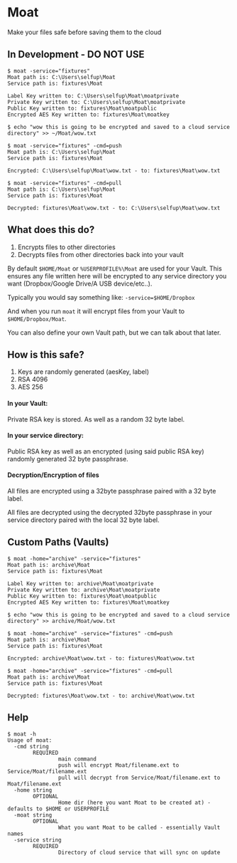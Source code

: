 # Moat

Make your files safe before saving them to the cloud

## In Development - DO NOT USE

```
$ moat -service="fixtures"
Moat path is: C:\Users\selfup\Moat
Service path is: fixtures\Moat

Label Key written to: C:\Users\selfup\Moat\moatprivate
Private Key written to: C:\Users\selfup\Moat\moatprivate
Public Key written to: fixtures\Moat\moatpublic
Encrypted AES Key written to: fixtures\Moat\moatkey

$ echo "wow this is going to be encrypted and saved to a cloud service directory" >> ~/Moat/wow.txt

$ moat -service="fixtures" -cmd=push
Moat path is: C:\Users\selfup\Moat
Service path is: fixtures\Moat

Encrypted: C:\Users\selfup\Moat\wow.txt - to: fixtures\Moat\wow.txt

$ moat -service="fixtures" -cmd=pull
Moat path is: C:\Users\selfup\Moat
Service path is: fixtures\Moat

Decrypted: fixtures\Moat\wow.txt - to: C:\Users\selfup\Moat\wow.txt
```

## What does this do?

1. Encrypts files to other directories
1. Decrypts files from other directories back into your vault

By default `$HOME/Moat` or `%USERPROFILE%\Moat` are used for your Vault. This ensures any file written here will be encrypted to any service directory you want (Dropbox/Google Drive/A USB device/etc..).

Typically you would say something like: `-service=$HOME/Dropbox`

And when you run `moat` it will encrypt files from your Vault to `$HOME/Dropbox/Moat`.

You can also define your own Vault path, but we can talk about that later.

## How is this safe?

1. Keys are randomly generated (aesKey, label)
1. RSA 4096
1. AES 256

#### In your Vault:

Private RSA key is stored. As well as a random 32 byte label.

#### In your service directory:

Public RSA key as well as an encrypted (using said public RSA key) randomly generated 32 byte passphrase.

#### Decryption/Encryption of files

All files are encrypted using a 32byte passphrase paired with a 32 byte label.

All files are decrypted using the decrypted 32byte passphrase in your service directory paired with the local 32 byte label.

## Custom Paths (Vaults)

```
$ moat -home="archive" -service="fixtures"
Moat path is: archive\Moat
Service path is: fixtures\Moat

Label Key written to: archive\Moat\moatprivate
Private Key written to: archive\Moat\moatprivate
Public Key written to: fixtures\Moat\moatpublic
Encrypted AES Key written to: fixtures\Moat\moatkey

$ echo "wow this is going to be encrypted and saved to a cloud service directory" >> archive/Moat/wow.txt

$ moat -home="archive" -service="fixtures" -cmd=push
Moat path is: archive\Moat
Service path is: fixtures\Moat

Encrypted: archive\Moat\wow.txt - to: fixtures\Moat\wow.txt

$ moat -home="archive" -service="fixtures" -cmd=pull
Moat path is: archive\Moat
Service path is: fixtures\Moat

Decrypted: fixtures\Moat\wow.txt - to: archive\Moat\wow.txt
```

## Help

```
$ moat -h
Usage of moat:
  -cmd string
        REQUIRED
                main command
                push will encrypt Moat/filename.ext to Service/Moat/filename.ext
                pull will decrypt from Service/Moat/filename.ext to Moat/filename.ext
  -home string
        OPTIONAL
                Home dir (here you want Moat to be created at) - defaults to $HOME or USERPROFILE
  -moat string
        OPTIONAL
                What you want Moat to be called - essentially Vault names
  -service string
        REQUIRED
                Directory of cloud service that will sync on update
```
